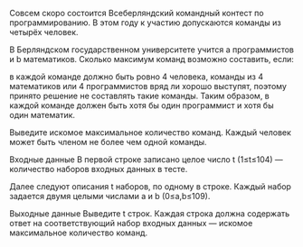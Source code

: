 Совсем скоро состоится Всеберляндский командный контест по программированию. В этом году к участию допускаются команды из четырёх человек.

В Берляндском государственном университете учится a программистов и b математиков. Сколько максимум команд возможно составить, если:

в каждой команде должно быть ровно 4 человека,
команды из 4 математиков или 4 программистов вряд ли хорошо выступят, поэтому принято решение не составлять такие команды.
Таким образом, в каждой команде должен быть хотя бы один программист и хотя бы один математик.

Выведите искомое максимальное количество команд. Каждый человек может быть членом не более чем одной команды.

Входные данные
В первой строке записано целое число t (1≤t≤104) — количество наборов входных данных в тесте.

Далее следуют описания t наборов, по одному в строке. Каждый набор задается двумя целыми числами a и b (0≤a,b≤109).

Выходные данные
Выведите t строк. Каждая строка должна содержать ответ на соответствующий набор входных данных — искомое максимальное количество команд.